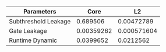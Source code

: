 | Parameters | Core | L2 |
| --- | --- | --- |
| Subthreshold Leakage | 0.689506 | 0.00472789 |
| Gate Leakage | 0.00359262 | 0.000571604 |
| Runtime Dynamic | 0.0399652 | 0.0212562 |
